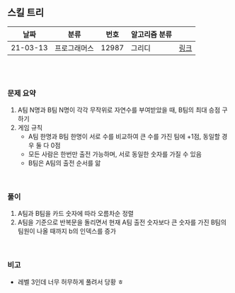 ## 스킬 트리

| 날짜   | 분류 | 번호 | 알고리즘 분류 |                                          |
| ------ | ---- | ---- | ------------- | ---------------------------------------- |
| 21-03-13 |   프로그래머스   |   12987   |  그리디    | [링크](https://programmers.co.kr/learn/courses/30/lessons/12987) |


<br/><br/>

### 문제 요약 

1. A팀 N명과 B팀 N명이 각각 무작위로 자연수를 부여받았을 때, B팀의 최대 승점 구하기
2. 게임 규칙
   - A팀 한명과 B팀 한명이 서로 수를 비교하여 큰 수를 가진 팀에 +1점, 동일할 경우 둘 다 0점
   - 모든 사람은 한번만 출전 가능하며, 서로 동일한 숫자를 가질 수 있음
   - B팀은 A팀의 출전 순서를 앎

<br/>

### 풀이

1. A팀과 B팀을 카드 숫자에 따라 오름차순 정렬
2. A팀을 기준으로 반복문을 돌리면서 현재 A팀 출전 숫자보다 큰 숫자를 가진 B팀의 팀원이 나올 때까지 b의 인덱스를 증가 

<br/>

### 비고

- 레벨 3인데 너무 허무하게 풀려서 당황 ㅎ


<br/>
